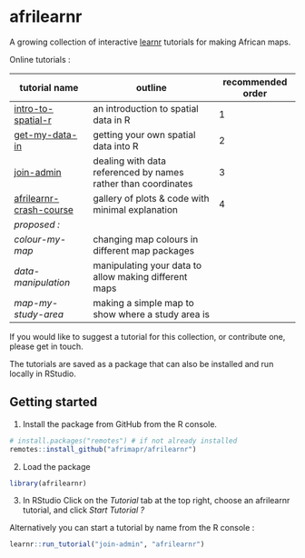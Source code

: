 
<!-- README.md is generated from README.Rmd. Please edit that file -->

<!-- used devtools::build_readme() to update the md -->

# afrilearnr

<!-- badges: start -->

<!-- badges: end -->

A growing collection of interactive
[learnr](https://rstudio.github.io/learnr/) tutorials for making African
maps.

Online tutorials :

| tutorial name                                                                      | outline                                                       | recommended order |
| ---------------------------------------------------------------------------------- | ------------------------------------------------------------- | ----------------- |
| [intro-to-spatial-r](https://andysouth.shinyapps.io/intro-to-spatial-r/)           | an introduction to spatial data in R                          | 1                 |
| [get-my-data-in](https://andysouth.shinyapps.io/get-my-data-in/)                   | getting your own spatial data into R                          | 2                 |
| [join-admin](https://andysouth.shinyapps.io/join-admin/)                           | dealing with data referenced by names rather than coordinates | 3                 |
| [afrilearnr-crash-course](https://andysouth.shinyapps.io/afrilearnr-crash-course/) | gallery of plots & code with minimal explanation              | 4                 |
| *proposed :*                                                                       |                                                               |                   |
| *colour-my-map*                                                                    | changing map colours in different map packages                |                   |
| *data-manipulation*                                                                | manipulating your data to allow making different maps         |                   |
| *map-my-study-area*                                                                | making a simple map to show where a study area is             |                   |

If you would like to suggest a tutorial for this collection, or
contribute one, please get in touch.

The tutorials are saved as a package that can also be installed and run
locally in RStudio.

## Getting started

1.  Install the package from GitHub from the R console.

<!-- end list -->

``` r
# install.packages("remotes") # if not already installed
remotes::install_github("afrimapr/afrilearnr")
```

2.  Load the package

<!-- end list -->

``` r
library(afrilearnr)
```

3.  In RStudio Click on the *Tutorial* tab at the top right, choose an
    afrilearnr tutorial, and click *Start Tutorial ?*

Alternatively you can start a tutorial by name from the R console :

``` r
learnr::run_tutorial("join-admin", "afrilearnr")
```
